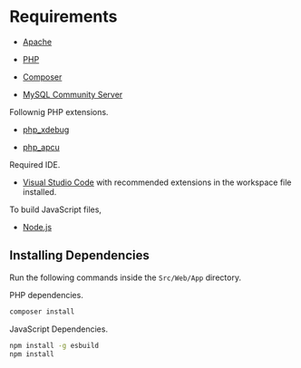 # Requirements

- [Apache](https://httpd.apache.org/)

- [PHP](https://www.php.net/)

- [Composer](https://getcomposer.org/)

- [MySQL Community Server](https://dev.mysql.com/downloads/mysql/)

Follownig PHP extensions.

- [php_xdebug](https://xdebug.org/)

- [php_apcu](https://pecl.php.net/package/APCu)

Required IDE.

- [Visual Studio Code](https://code.visualstudio.com/) with recommended extensions in the workspace file installed.

To build JavaScript files,

- [Node.js](https://nodejs.org/en)

## Installing Dependencies

Run the following commands inside the `Src/Web/App` directory.

PHP dependencies.

``` cmd
composer install
```

JavaScript Dependencies.

``` cmd
npm install -g esbuild
npm install
```
